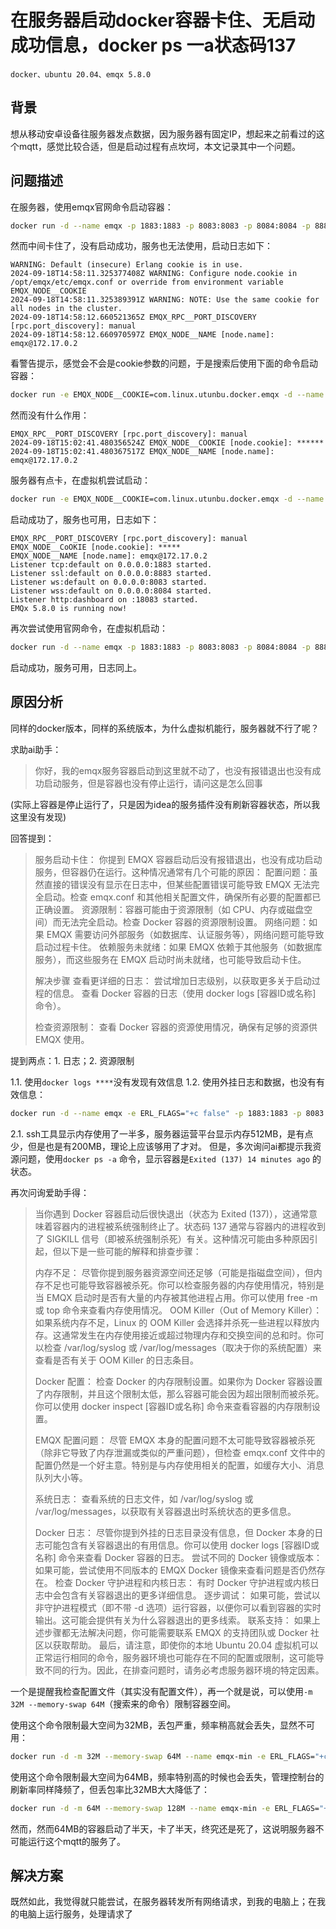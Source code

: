 # 在服务器启动docker容器卡住、无启动成功信息，docker ps 一a状态码137

    docker、ubuntu 20.04、emqx 5.8.0

## 背景

想从移动安卓设备往服务器发点数据，因为服务器有固定IP，想起来之前看过的这个mqtt，感觉比较合适，但是启动过程有点坎坷，本文记录其中一个问题。

## 问题描述

在服务器，使用emqx官网命令启动容器：

```bash
docker run -d --name emqx -p 1883:1883 -p 8083:8083 -p 8084:8084 -p 8883:8883 -p 18083:18083 emqx/emqx:5.8.0
```

然而中间卡住了，没有启动成功，服务也无法使用，启动日志如下：

```log
WARNING: Default (insecure) Erlang cookie is in use.
2024-09-18T14:58:11.325377408Z WARNING: Configure node.cookie in /opt/emqx/etc/emqx.conf or override from environment variable EMQX_NODE__COOKIE
2024-09-18T14:58:11.325389391Z WARNING: NOTE: Use the same cookie for all nodes in the cluster.
2024-09-18T14:58:12.660521365Z EMQX_RPC__PORT_DISCOVERY [rpc.port_discovery]: manual
2024-09-18T14:58:12.660970597Z EMQX_NODE__NAME [node.name]: emqx@172.17.0.2
```

看警告提示，感觉会不会是cookie参数的问题，于是搜索后使用下面的命令启动容器：

```bash
docker run -e EMQX_NODE__COOKIE=com.linux.utunbu.docker.emqx -d --name emqx -p 1883:1883 -p 8083:8083 -p 8084:8084 -p 8883:8883 -p 18083:18083 emqx/emqx:5.8.0
```

然而没有什么作用：

```log
EMQX_RPC__PORT_DISCOVERY [rpc.port_discovery]: manual
2024-09-18T15:02:41.480356524Z EMQX_NODE__COOKIE [node.cookie]: ******
2024-09-18T15:02:41.480367517Z EMQX_NODE__NAME [node.name]: emqx@172.17.0.2
```

服务器有点卡，在虚拟机尝试启动：

```bash
docker run -e EMQX_NODE__COOKIE=com.linux.utunbu.docker.emqx -d --name emqx -p 1883:1883 -p 8083:8083 -p 8084:8084 -p 8883:8883 -p 18083:18083 emqx/emqx:5.8.0
```

启动成功了，服务也可用，日志如下：

```log
EMQX_RPC__PORT_DISCOVERY [rpc.port_discovery]: manual
EMQX_NODE__CoOKIE [node.cookie]: *****
EMQX_NODE__NAME [node.name]: emqx@172.17.0.2
Listener tcp:default on 0.0.0.0:1883 started.
Listener ssl:default on 0.0.0.0:8883 started.
Listener ws:default on 0.0.0.0:8083 started.
Listener wss:default on 0.0.0.0:8084 started.
Listener http:dashboard on :18083 started.
EMQx 5.8.0 is running now!
```

再次尝试使用官网命令，在虚拟机启动：

```bash
docker run -d --name emqx -p 1883:1883 -p 8083:8083 -p 8084:8084 -p 8883:8883 -p 18083:18083 emqx/emqx:5.8.0
```

启动成功，服务可用，日志同上。

## 原因分析

同样的docker版本，同样的系统版本，为什么虚拟机能行，服务器就不行了呢？

求助ai助手：
> 你好，我的emqx服务容器启动到这里就不动了，也没有报错退出也没有成功启动服务，但是容器也没有停止运行，请问这是怎么回事

(实际上容器是停止运行了，只是因为idea的服务插件没有刷新容器状态，所以我这里没有发现)

回答提到：
> 服务启动卡住：
你提到 EMQX 容器启动后没有报错退出，也没有成功启动服务，但容器仍在运行。这种情况通常有几个可能的原因：
配置问题：虽然直接的错误没有显示在日志中，但某些配置错误可能导致 EMQX 无法完全启动。检查 emqx.conf 和其他相关配置文件，确保所有必要的配置都已正确设置。
资源限制：容器可能由于资源限制（如 CPU、内存或磁盘空间）而无法完全启动。检查 Docker 容器的资源限制设置。
网络问题：如果 EMQX 需要访问外部服务（如数据库、认证服务等），网络问题可能导致启动过程卡住。
依赖服务未就绪：如果 EMQX 依赖于其他服务（如数据库服务），而这些服务在 EMQX 启动时尚未就绪，也可能导致启动卡住。
> 
> 解决步骤
查看更详细的日志：
尝试增加日志级别，以获取更多关于启动过程的信息。
查看 Docker 容器的日志（使用 docker logs [容器ID或名称] 命令）。
> 
> 检查资源限制：
查看 Docker 容器的资源使用情况，确保有足够的资源供 EMQX 使用。

提到两点：1. 日志；2. 资源限制

1.1. 使用`docker logs ****`没有发现有效信息
1.2. 使用外挂日志和数据，也没有有效信息：
```bash
docker run -d --name emqx -e ERL_FLAGS="+c false" -p 1883:1883 -p 8083:8083   -p 8084:8084 -p 8883:8883   -p 18083:18083   -v $PWD/data:/opt/emqx/data   -v $PWD/log:/opt/emqx/log   emqx/emqx:5.8.0
```

2.1. ssh工具显示内存使用了一半多，服务器运营平台显示内存512MB，是有点少，但是也是有200MB，理论上应该够用了才对。
但是，多次询问ai都提示我资源问题，使用`docker ps -a` 命令，显示容器是`Exited (137) 14 minutes ago` 的状态。

再次问询爱助手得：
> 当你遇到 Docker 容器启动后很快退出（状态为 Exited (137)），这通常意味着容器内的进程被系统强制终止了。状态码 137 通常与容器内的进程收到了 SIGKILL 信号（即被系统强制杀死）有关。这种情况可能由多种原因引起，但以下是一些可能的解释和排查步骤：
>
> 内存不足：
尽管你提到服务器资源空间还足够（可能是指磁盘空间），但内存不足也可能导致容器被杀死。你可以检查服务器的内存使用情况，特别是当 EMQX 启动时是否有大量的内存被其他进程占用。你可以使用 free -m 或 top 命令来查看内存使用情况。
OOM Killer（Out of Memory Killer）：
如果系统内存不足，Linux 的 OOM Killer 会选择并杀死一些进程以释放内存。这通常发生在内存使用接近或超过物理内存和交换空间的总和时。你可以检查 /var/log/syslog 或 /var/log/messages（取决于你的系统配置）来查看是否有关于 OOM Killer 的日志条目。
>
> Docker 配置：
检查 Docker 的内存限制设置。如果你为 Docker 容器设置了内存限制，并且这个限制太低，那么容器可能会因为超出限制而被杀死。你可以使用 docker inspect [容器ID或名称] 命令来查看容器的内存限制设置。
> 
> EMQX 配置问题：
尽管 EMQX 本身的配置问题不太可能导致容器被杀死（除非它导致了内存泄漏或类似的严重问题），但检查 emqx.conf 文件中的配置仍然是一个好主意。特别是与内存使用相关的配置，如缓存大小、消息队列大小等。
> 
> 系统日志：
查看系统的日志文件，如 /var/log/syslog 或 /var/log/messages，以获取有关容器退出时系统状态的更多信息。
> 
> Docker 日志：
尽管你提到外挂的日志目录没有信息，但 Docker 本身的日志可能包含有关容器退出的有用信息。你可以使用 docker logs [容器ID或名称] 命令来查看 Docker 容器的日志。
尝试不同的 Docker 镜像或版本：
如果可能，尝试使用不同版本的 EMQX Docker 镜像来查看问题是否仍然存在。
检查 Docker 守护进程和内核日志：
有时 Docker 守护进程或内核日志中会包含有关容器退出的更多详细信息。
逐步调试：
如果可能，尝试以非守护进程模式（即不带 -d 选项）运行容器，以便你可以看到容器的实时输出。这可能会提供有关为什么容器退出的更多线索。
联系支持：
如果上述步骤都无法解决问题，你可能需要联系 EMQX 的支持团队或 Docker 社区以获取帮助。
最后，请注意，即使你的本地 Ubuntu 20.04 虚拟机可以正常运行相同的命令，服务器环境也可能存在不同的配置或限制，这可能导致不同的行为。因此，在排查问题时，请务必考虑服务器环境的特定因素。

一个是提醒我检查配置文件（其实没有配置文件），再一个就是说，可以使用`-m 32M --memory-swap 64M`（搜索来的命令）限制容器空间。

使用这个命令限制最大空间为32MB，丢包严重，频率稍高就会丢失，显然不可用：
```Bash
docker run -d -m 32M --memory-swap 64M --name emqx-min -e ERL_FLAGS="+c false" -p 1893:1883 -p 8093:8083 -p 8094:8084 -p 8893:8883 -p 18093:18083 emqx/emqx:5.8.0
```

使用这个命令限制最大空间为64MB，频率特别高的时候也会丢失，管理控制台的刷新率同样降频了，但丢包率比32MB大大降低了：
```Bash
docker run -d -m 64M --memory-swap 128M --name emqx-min -e ERL_FLAGS="+c false" -p 1893:1883 -p 8093:8083 -p 8094:8084 -p 8893:8883 -p 18093:18083 emqx/emqx:5.8.0
```

然而，然而64MB的容器启动了半天，卡了半天，终究还是死了，这说明服务器不可能运行这个mqtt的服务了。

## 解决方案

既然如此，我觉得就只能尝试，在服务器转发所有网络请求，到我的电脑上；在我的电脑上运行服务，处理请求了
